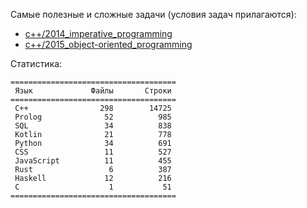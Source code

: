 Самые полезные и сложные задачи (условия задач прилагаются):
* [c++/2014_imperative_programming](c++/2014_imperative_programming)
* [c++/2015_object-oriented_programming](c++/2015_object-oriented_programming)

Статистика:
```
=====================================
 Язык             Файлы       Строки 
=====================================
 C++                298        14725 
 Prolog              52          985 
 SQL                 34          838 
 Kotlin              21          778 
 Python              34          691 
 CSS                 11          527 
 JavaScript          11          455 
 Rust                 6          387 
 Haskell             12          216 
 C                    1           51 
=====================================
```